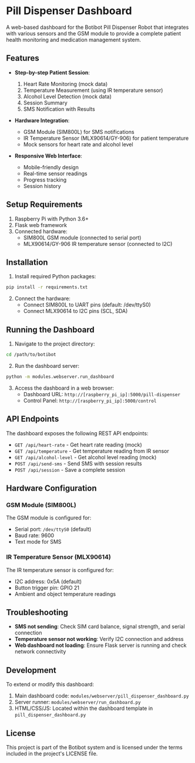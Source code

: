 # Pill Dispenser Dashboard

A web-based dashboard for the Botibot Pill Dispenser Robot that integrates with various sensors and the GSM module to provide a complete patient health monitoring and medication management system.

## Features

- **Step-by-step Patient Session**:
  1. Heart Rate Monitoring (mock data)
  2. Temperature Measurement (using IR temperature sensor)
  3. Alcohol Level Detection (mock data)
  4. Session Summary
  5. SMS Notification with Results

- **Hardware Integration**:
  - GSM Module (SIM800L) for SMS notifications
  - IR Temperature Sensor (MLX90614/GY-906) for patient temperature
  - Mock sensors for heart rate and alcohol level

- **Responsive Web Interface**:
  - Mobile-friendly design
  - Real-time sensor readings
  - Progress tracking
  - Session history

## Setup Requirements

1. Raspberry Pi with Python 3.6+
2. Flask web framework
3. Connected hardware:
   - SIM800L GSM module (connected to serial port)
   - MLX90614/GY-906 IR temperature sensor (connected to I2C)

## Installation

1. Install required Python packages:

```bash
pip install -r requirements.txt
```

2. Connect the hardware:
   - Connect SIM800L to UART pins (default: /dev/ttyS0)
   - Connect MLX90614 to I2C pins (SCL, SDA)

## Running the Dashboard

1. Navigate to the project directory:

```bash
cd /path/to/botibot
```

2. Run the dashboard server:

```bash
python -m modules.webserver.run_dashboard
```

3. Access the dashboard in a web browser:
   - Dashboard URL: `http://[raspberry_pi_ip]:5000/pill-dispenser`
   - Control Panel: `http://[raspberry_pi_ip]:5000/control`

## API Endpoints

The dashboard exposes the following REST API endpoints:

- `GET /api/heart-rate` - Get heart rate reading (mock)
- `GET /api/temperature` - Get temperature reading from IR sensor
- `GET /api/alcohol-level` - Get alcohol level reading (mock)
- `POST /api/send-sms` - Send SMS with session results
- `POST /api/session` - Save a complete session

## Hardware Configuration

### GSM Module (SIM800L)

The GSM module is configured for:
- Serial port: `/dev/ttyS0` (default)
- Baud rate: 9600
- Text mode for SMS

### IR Temperature Sensor (MLX90614)

The IR temperature sensor is configured for:
- I2C address: 0x5A (default)
- Button trigger pin: GPIO 21
- Ambient and object temperature readings

## Troubleshooting

- **SMS not sending**: Check SIM card balance, signal strength, and serial connection
- **Temperature sensor not working**: Verify I2C connection and address
- **Web dashboard not loading**: Ensure Flask server is running and check network connectivity

## Development

To extend or modify this dashboard:

1. Main dashboard code: `modules/webserver/pill_dispenser_dashboard.py`
2. Server runner: `modules/webserver/run_dashboard.py`
3. HTML/CSS/JS: Located within the dashboard template in `pill_dispenser_dashboard.py`

## License

This project is part of the Botibot system and is licensed under the terms included in the project's LICENSE file.
